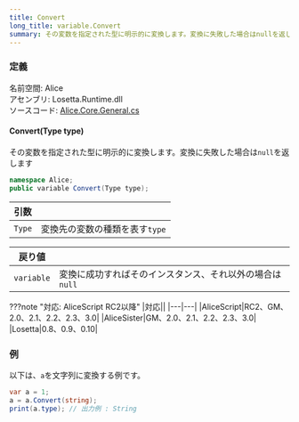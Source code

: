 ```yaml
---
title: Convert
long_title: variable.Convert
summary: その変数を指定された型に明示的に変換します。変換に失敗した場合はnullを返します。
---
```


### 定義
名前空間: Alice<br/>
アセンブリ: Losetta.Runtime.dll<br/>
ソースコード: [Alice.Core.General.cs](https://github.com/WSOFT-Project/Losetta/blob/master/Losetta.Runtime/Core/Extension/Alice.Core.General.cs)

#### Convert(Type type)

その変数を指定された型に明示的に変換します。変換に失敗した場合は`null`を返します

```cs title="AliceScript"
namespace Alice;
public variable Convert(Type type);
```

|引数| |
|-|-|
|`Type`| 変換先の変数の種類を表す`type`|

|戻り値| |
|-|-|
|`variable`| 変換に成功すればそのインスタンス、それ以外の場合は`null`|

???note "対応: AliceScript RC2以降"
    |対応||
    |---|---|
    |AliceScript|RC2、GM、2.0、2.1、2.2、2.3、3.0|
    |AliceSister|GM、2.0、2.1、2.2、2.3、3.0|
    |Losetta|0.8、0.9、0.10|

### 例
以下は、`a`を文字列に変換する例です。

```cs title="AliceScript"
var a = 1;
a = a.Convert(string);
print(a.type); // 出力例 : String
```
